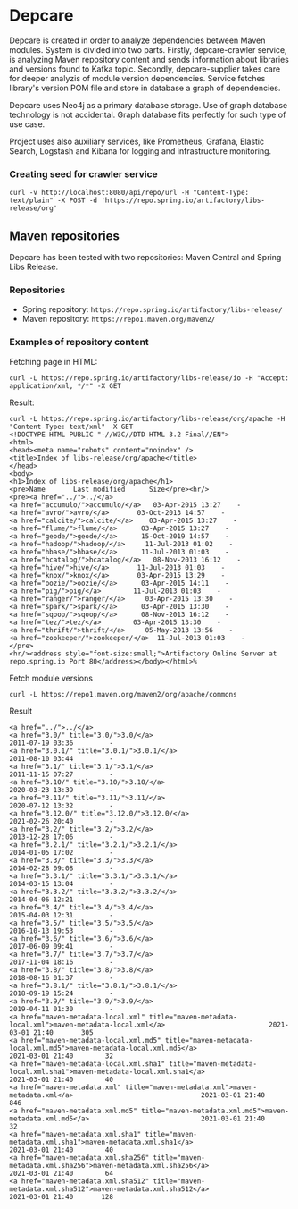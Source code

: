 # Depcare

Depcare is created in order to analyze dependencies between Maven modules. System is divided into two parts.
Firstly, depcare-crawler service, is analyzing Maven repository content and sends information about libraries and versions found to Kafka topic. 
Secondly, depcare-supplier takes care for deeper analyzis of module version dependencies. Service fetches library's version POM file and store in database a graph of dependencies. 

Depcare uses Neo4j as a primary database storage. Use of graph database technology is not accidental. Graph database fits perfectly for such type of use case.

Project uses also auxiliary services, like Prometheus, Grafana, Elastic Search, Logstash and Kibana for logging and infrastructure monitoring.


### Creating seed for crawler service
```text
curl -v http://localhost:8080/api/repo/url -H "Content-Type: text/plain" -X POST -d 'https://repo.spring.io/artifactory/libs-release/org'
```

## Maven repositories

Depcare has been tested with two repositories: Maven Central and Spring Libs Release. 

### Repositories
* Spring repository:  `https://repo.spring.io/artifactory/libs-release/`
* Maven repository: `https://repo1.maven.org/maven2/`

### Examples of repository content
Fetching page in HTML:
```
curl -L https://repo.spring.io/artifactory/libs-release/io -H "Accept: application/xml, */*" -X GET
```

Result:
```text
curl -L https://repo.spring.io/artifactory/libs-release/org/apache -H "Content-Type: text/xml" -X GET 
<!DOCTYPE HTML PUBLIC "-//W3C//DTD HTML 3.2 Final//EN">
<html>
<head><meta name="robots" content="noindex" />
<title>Index of libs-release/org/apache</title>
</head>
<body>
<h1>Index of libs-release/org/apache</h1>
<pre>Name       Last modified      Size</pre><hr/>
<pre><a href="../">../</a>
<a href="accumulo/">accumulo/</a>   03-Apr-2015 13:27    -
<a href="avro/">avro/</a>       03-Oct-2013 14:57    -
<a href="calcite/">calcite/</a>    03-Apr-2015 13:27    -
<a href="flume/">flume/</a>      03-Apr-2015 13:27    -
<a href="geode/">geode/</a>      15-Oct-2019 14:57    -
<a href="hadoop/">hadoop/</a>     11-Jul-2013 01:02    -
<a href="hbase/">hbase/</a>      11-Jul-2013 01:03    -
<a href="hcatalog/">hcatalog/</a>   08-Nov-2013 16:12    -
<a href="hive/">hive/</a>       11-Jul-2013 01:03    -
<a href="knox/">knox/</a>       03-Apr-2015 13:29    -
<a href="oozie/">oozie/</a>      03-Apr-2015 14:11    -
<a href="pig/">pig/</a>        11-Jul-2013 01:03    -
<a href="ranger/">ranger/</a>     03-Apr-2015 13:30    -
<a href="spark/">spark/</a>      03-Apr-2015 13:30    -
<a href="sqoop/">sqoop/</a>      08-Nov-2013 16:12    -
<a href="tez/">tez/</a>        03-Apr-2015 13:30    -
<a href="thrift/">thrift/</a>     05-May-2013 13:56    -
<a href="zookeeper/">zookeeper/</a>  11-Jul-2013 01:03    -
</pre>
<hr/><address style="font-size:small;">Artifactory Online Server at repo.spring.io Port 80</address></body></html>% 
```

Fetch module versions
```text
curl -L https://repo1.maven.org/maven2/org/apache/commons 
```

Result
```text
<a href="../">../</a>
<a href="3.0/" title="3.0/">3.0/</a>                                           2011-07-19 03:36         -      
<a href="3.0.1/" title="3.0.1/">3.0.1/</a>                                     2011-08-10 03:44         -      
<a href="3.1/" title="3.1/">3.1/</a>                                           2011-11-15 07:27         -      
<a href="3.10/" title="3.10/">3.10/</a>                                        2020-03-23 13:39         -      
<a href="3.11/" title="3.11/">3.11/</a>                                        2020-07-12 13:32         -      
<a href="3.12.0/" title="3.12.0/">3.12.0/</a>                                  2021-02-26 20:40         -      
<a href="3.2/" title="3.2/">3.2/</a>                                           2013-12-28 17:06         -      
<a href="3.2.1/" title="3.2.1/">3.2.1/</a>                                     2014-01-05 17:02         -      
<a href="3.3/" title="3.3/">3.3/</a>                                           2014-02-28 09:08         -      
<a href="3.3.1/" title="3.3.1/">3.3.1/</a>                                     2014-03-15 13:04         -      
<a href="3.3.2/" title="3.3.2/">3.3.2/</a>                                     2014-04-06 12:21         -      
<a href="3.4/" title="3.4/">3.4/</a>                                           2015-04-03 12:31         -      
<a href="3.5/" title="3.5/">3.5/</a>                                           2016-10-13 19:53         -      
<a href="3.6/" title="3.6/">3.6/</a>                                           2017-06-09 09:41         -      
<a href="3.7/" title="3.7/">3.7/</a>                                           2017-11-04 18:16         -      
<a href="3.8/" title="3.8/">3.8/</a>                                           2018-08-16 01:37         -      
<a href="3.8.1/" title="3.8.1/">3.8.1/</a>                                     2018-09-19 15:24         -      
<a href="3.9/" title="3.9/">3.9/</a>                                           2019-04-11 01:30         -      
<a href="maven-metadata-local.xml" title="maven-metadata-local.xml">maven-metadata-local.xml</a>                          2021-03-01 21:40       305      
<a href="maven-metadata-local.xml.md5" title="maven-metadata-local.xml.md5">maven-metadata-local.xml.md5</a>                      2021-03-01 21:40        32      
<a href="maven-metadata-local.xml.sha1" title="maven-metadata-local.xml.sha1">maven-metadata-local.xml.sha1</a>                     2021-03-01 21:40        40      
<a href="maven-metadata.xml" title="maven-metadata.xml">maven-metadata.xml</a>                                2021-03-01 21:40       846      
<a href="maven-metadata.xml.md5" title="maven-metadata.xml.md5">maven-metadata.xml.md5</a>                            2021-03-01 21:40        32      
<a href="maven-metadata.xml.sha1" title="maven-metadata.xml.sha1">maven-metadata.xml.sha1</a>                           2021-03-01 21:40        40      
<a href="maven-metadata.xml.sha256" title="maven-metadata.xml.sha256">maven-metadata.xml.sha256</a>                         2021-03-01 21:40        64      
<a href="maven-metadata.xml.sha512" title="maven-metadata.xml.sha512">maven-metadata.xml.sha512</a>                         2021-03-01 21:40       128 
```

